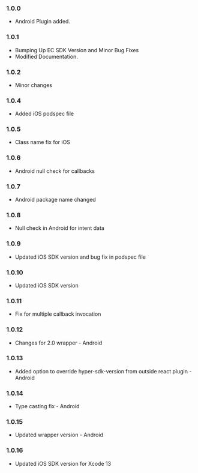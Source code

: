 ### 1.0.0

* Android Plugin added.

### 1.0.1 

* Bumping Up EC SDK Version and Minor Bug Fixes
* Modified Documentation.

### 1.0.2

* Minor changes

### 1.0.4

* Added iOS podspec file

### 1.0.5

* Class name fix for iOS

### 1.0.6

* Android null check for callbacks

### 1.0.7

* Android package name changed

### 1.0.8

* Null check in Android for intent data

### 1.0.9

* Updated iOS SDK version and bug fix in podspec file

### 1.0.10

* Updated iOS SDK version

### 1.0.11

* Fix for multiple callback invocation

### 1.0.12

* Changes for 2.0 wrapper - Android

### 1.0.13

* Added option to override hyper-sdk-version from outside react plugin - Android

### 1.0.14

* Type casting fix - Android

### 1.0.15

* Updated wrapper version - Android

### 1.0.16

* Updated iOS SDK version for Xcode 13